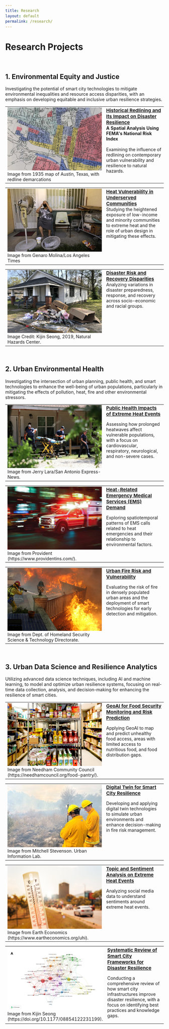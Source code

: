 ```yaml
---
title: Research
layout: default
permalink: /research/
---
```



# Research Projects
<br />

## 1. Environmental Equity and Justice
<p>Investigating the potential of smart city technologies to mitigate environmental inequalities and resource access disparities, with an emphasis on developing equitable and inclusive urban resilience strategies.</p>

<table>
<tr>
<td style="width: 300px;" valign="top">
    <div class="image-container">
        <a href="/Research/RedliningNRI">
        <img src="../files/Images/ResearchPic/Redlining_Thumb.jpg" class="image-hover-effect" style="width: 100%; height: 200px; object-fit: cover;">
        </a>
        <div class="credit-text">Image from 1935 map of Austin, Texas, with redline demarcations</div>
    </div>
</td>
<td valign="top">
<strong><a href="/Research/RedliningNRI" style="font-size: 15px;">
Historical Redlining and Its Impact on Disaster Resilience</a></strong><br />
<b>A Spatial Analysis Using FEMA's National Risk Index</b><br />
<br />
Examining the influence of redlining on contemporary urban vulnerability and resilience to natural hazards.<br />
</td>
</tr>
</table> 

<table>
<tr>
<td style="width: 300px;" valign="top">
    <div class="image-container">
        <a href="/Research/HeatVulnerability">
        <img src="../files/Images/ResearchPic/HeatVul.jfif" class="image-hover-effect" style="width: 100%; height: 200px; object-fit: cover;">
        </a>
        <div class="credit-text">Image from Genaro Molina/Los Angeles Times</div>
    </div>
</td>
<td valign="top">
<strong><a href="/Research/HeatVulnerability" style="font-size: 15px;">
Heat Vulnerability in Underserved Communities</a></strong><br />
Studying the heightened exposure of low-income and minority communities to extreme heat and the role of urban design in mitigating these effects.<br /><br />
</td>
</tr>
</table> 

<table>
<tr>
<td style="width: 300px;" valign="top">
    <div class="image-container">
        <a href="/Research/LumbertonBuyouts">
        <img src="../files/Images/ResearchPic/BuyoutLumberton.jpeg" class="image-hover-effect" style="width: 100%; height: 200px; object-fit: cover;">
        </a>
        <div class="credit-text">Image Credit: Kijin Seong, 2019, Natural Hazards Center.</div>
    </div>
</td>
<td valign="top">
<strong><a href="/Research/LumbertonBuyouts" style="font-size: 15px;">
Disaster Risk and Recovery Disparities</a></strong><br />
Analyzing variations in disaster preparedness, response, and recovery across socio-economic and racial groups.<br /><br />
</td>
</tr>
</table> 

<br />

## 2. Urban Environmental Health
<p>Investigating the intersection of urban planning, public health, and smart technologies to enhance the well-being of urban populations, particularly in mitigating the effects of pollution, heat, fire and other environmental stressors.</p>

<table>
<tr>
<td style="width: 300px;" valign="top">
    <div class="image-container">
        <a href="/Research/Clustering">
        <img src="../files/Images/ResearchPic/Heat-relatedIllness.jpg" class="image-hover-effect" style="width: 100%; height: 200px; object-fit: cover;">
        </a>
        <div class="credit-text">Image from Jerry Lara/San Antonio Express-News.</div>
    </div>
</td>
<td valign="top">
<strong><a href="/Research/Clustering" style="font-size: 15px;">
Public Health Impacts of Extreme Heat Events</a></strong><br />

Assessing how prolonged heatwaves affect vulnerable populations, with a focus on cardiovascular, respiratory, neurological, and non-severe cases.<br />
</td>
</tr>
</table> 

<table>
<tr>
<td style="width: 300px;" valign="top">
    <div class="image-container">
        <a href="/Research/EMSDemand">
        <img src="../files/Images/ResearchPic/Ambulance.jpg" class="image-hover-effect" style="width: 100%; height: 200px; object-fit: cover;">
        </a>
        <div class="credit-text">Image from Provident (https://www.providentins.com/).</div>
    </div>
</td>
<td valign="top">
<strong><a href="/Research/EMSDemand" style="font-size: 15px;">
Heat-Related Emergency Medical Services (EMS) Demand</a></strong><br />

Exploring spatiotemporal patterns of EMS calls related to heat emergencies and their relationship to environmental factors.<br />
</td>
</tr>
</table> 

<table>
<tr>
<td style="width: 300px;" valign="top">
    <div class="image-container">
        <a href="/Research/FireVulnerability">
        <img src="../files/Images/ResearchPic/Firefighter.jpg" class="image-hover-effect" style="width: 100%; height: 200px; object-fit: cover;">
        </a>
        <div class="credit-text">Image from Dept. of Homeland Security Science & Technology Directorate.</div>
    </div>
</td>
<td valign="top">
<strong><a href="/Research/FireVulnerability" style="font-size: 15px;">
Urban Fire Risk and Vulnerability</a></strong><br />

Evaluating the risk of fire in densely populated urban areas and the deployment of smart technologies for early detection and mitigation.<br />
</td>
</tr>
</table> 

<br />

##  3. Urban Data Science and Resilience Analytics
<p>Utilizing advanced data science techniques, including AI and machine learning, to model and optimize urban resilience systems, focusing on real-time data collection, analysis, and decision-making for enhancing the resilience of smart cities.</p>

<table>
<tr>
<td style="width: 300px;" valign="top">
    <div class="image-container">
        <a href="/Research/AI-FEED">
        <img src="../files/Images/ResearchPic/FoodPantry.jpg" class="image-hover-effect" style="width: 100%; height: 200px; object-fit: cover;">
        </a>
        <div class="credit-text">Image from Needham Community Council (https://needhamcouncil.org/food-pantry/).</div>
    </div>
</td>
<td valign="top">
<strong><a href="/Research/AI-FEED" style="font-size: 15px;">
GeoAI for Food Security Monitoring and Risk Prediction</a></strong><br />

Applying GeoAI to map and predict unhealthy food access, areas with limited access to nutritious food, and food distribution gaps.<br />
</td>
</tr>
</table> 

<table>
<tr>
<td style="width: 300px;" valign="top">
    <div class="image-container">
        <a href="/Research/FireDT">
        <img src="../files/Images/ResearchPic/Mitchell_Fire.jpg" class="image-hover-effect" style="width: 100%; height: 200px; object-fit: cover;">
        </a>
        <div class="credit-text">Image from Mitchell Stevenson. Urban Information Lab.</div>
    </div>
</td>
<td valign="top">
<strong><a href="/Research/FireDT" style="font-size: 15px;">
Digital Twin for Smart City Resilience</a></strong><br />

Developing and applying digital twin technologies to simulate urban environments and enhance decision-making in fire risk management.<br />
</td>
</tr>
</table> 

<table>
<tr>
<td style="width: 300px;" valign="top">
    <div class="image-container">
        <a href="/Research/TwitterHeat">
        <img src="../files/Images/ResearchPic/UrbanHeat.jpeg" class="image-hover-effect" style="width: 100%; height: 200px; object-fit: cover;">
        </a>
        <div class="credit-text">Image from Earth Economics (https://www.eartheconomics.org/uhi).</div>
    </div>
</td>
<td valign="top">
<strong><a href="/Research/TwitterHeat" style="font-size: 15px;">
Topic and Sentiment Analysis on Extreme Heat Events </a></strong><br />

Analyzing social media data to understand sentiments around extreme heat events.<br />
</td>
</tr>
</table> 

<table>
<tr>
<td style="width: 300px;" valign="top">
    <div class="image-container">
        <a href="/Research/SystemicReview">
        <img src="../files/Images/ResearchPic/LitReview.jpg" class="image-hover-effect" style="width: 100%; height: 200px; object-fit: cover;">
        </a>
        <div class="credit-text">Image from Kijin Seong (https://doi.org/10.1177/08854122231199).</div>
    </div>
</td>
<td valign="top">
<strong><a href="/Research/SystemicReview" style="font-size: 15px;">
Systematic Review of Smart City Frameworks for Disaster Resilience</a></strong><br />

Conducting a comprehensive review of how smart city infrastructures improve disaster resilience, with a focus on identifying best practices and knowledge gaps.<br />
</td>
</tr>
</table> 